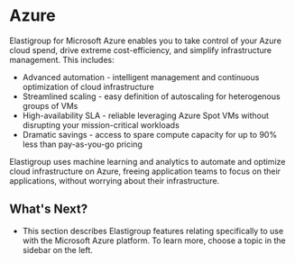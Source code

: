 # Azure

Elastigroup for Microsoft Azure enables you to take control of your Azure cloud spend,
drive extreme cost-efficiency, and simplify infrastructure management. This includes:

- Advanced automation - intelligent management and continuous optimization of cloud infrastructure
- Streamlined scaling - easy definition of autoscaling for heterogenous groups of VMs
- High-availability SLA - reliable leveraging Azure Spot VMs without disrupting your mission-critical workloads
- Dramatic savings - access to spare compute capacity for up to 90% less than pay-as-you-go pricing

Elastigroup uses machine learning and analytics to automate and optimize cloud infrastructure on Azure, freeing application teams to focus on their applications, without worrying about their infrastructure.

## What's Next?

- This section describes Elastigroup features relating specifically to use with the Microsoft Azure platform. To learn more, choose a topic in the sidebar on the left.
